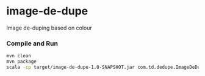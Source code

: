image-de-dupe
=============

Image de-duping based on colour

### Compile and Run
```bash
mvn clean
mvn package
scala -cp target/image-de-dupe-1.0-SNAPSHOT.jar com.td.dedupe.ImageDeDupe /image/directories
```

